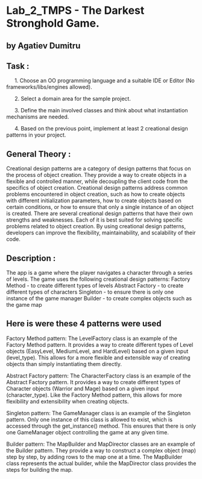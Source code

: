# Lab_2_TMPS - The Darkest Stronghold Game.
## by Agatiev Dumitru

## Task : 
    1. Choose an OO programming language and a suitable IDE or Editor (No frameworks/libs/engines allowed).

    2. Select a domain area for the sample project.

    3. Define the main involved classes and think about what instantiation mechanisms are needed.

    4. Based on the previous point, implement at least 2 creational design patterns in your project.

## General Theory : 
Creational design patterns are a category of design patterns that focus on the process of object creation. They provide a way to create objects in a flexible and controlled manner, while decoupling the client code from the specifics of object creation. Creational design patterns address common problems encountered in object creation, such as how to create objects with different initialization parameters, how to create objects based on certain conditions, or how to ensure that only a single instance of an object is created. There are several creational design patterns that have their own strengths and weaknesses. Each of it is best suited for solving specific problems related to object creation. By using creational design patterns, developers can improve the flexibility, maintainability, and scalability of their code.

## Description :
The app is a game where the player navigates a character through a series of levels. The game uses the following creational design patterns:
    Factory Method - to create different types of levels
    Abstract Factory - to create different types of characters
    Singleton - to ensure there is only one instance of the game manager
    Builder - to create complex objects such as the game map

## Here is were these 4 patterns were used
   Factory Method pattern: The LevelFactory class is an example of the Factory Method pattern. It provides a way to create different types of Level objects (EasyLevel, MediumLevel, and HardLevel) based on a given input (level_type). This allows for a more flexible and extensible way of creating objects than simply instantiating them directly.

   Abstract Factory pattern: The CharacterFactory class is an example of the Abstract Factory pattern. It provides a way to create different types of Character objects (Warrior and Mage) based on a given input (character_type). Like the Factory Method pattern, this allows for more flexibility and extensibility when creating objects.

   Singleton pattern: The GameManager class is an example of the Singleton pattern. Only one instance of this class is allowed to exist, which is accessed through the get_instance() method. This ensures that there is only one GameManager object controlling the game at any given time.

   Builder pattern: The MapBuilder and MapDirector classes are an example of the Builder pattern. They provide a way to construct a complex object (map) step by step, by adding rows to the map one at a time. The MapBuilder class represents the actual builder, while the MapDirector class provides the steps for building the map.
